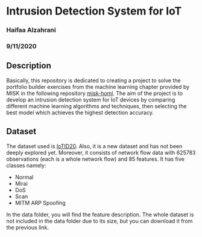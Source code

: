 # Intrusion Detection System for IoT

### Haifaa Alzahrani
### 9/11/2020

## Description
Basically, this repository is dedicated to creating a project to solve the portfolio builder exercises from the machine learning chapter provided by MISK in the following repository [misk-homl](https://github.com/iHaifaa/misk-homl). The aim of the project is to develop an intrusion detection system for IoT devices by comparing different machine learning algorithms and techniques, then selecting the best model which achieves the highest detection accuracy.

## Dataset 
The dataset used is [IoTID20](https://sites.google.com/view/iot-network-intrusion-dataset/home). Also, it is a new dataset and has not been deeply explored yet. Moreover, it consists of network flow data with 625783 observations (each is a whole network flow) and 85 features. It has five classes namely:
- Normal
- Mirai 
- DoS
- Scan 
- MITM ARP Spoofing

In the data folder, you will find the feature description. The whole dataset is not included in the data folder due to its size, but you can download it from the previous link. 